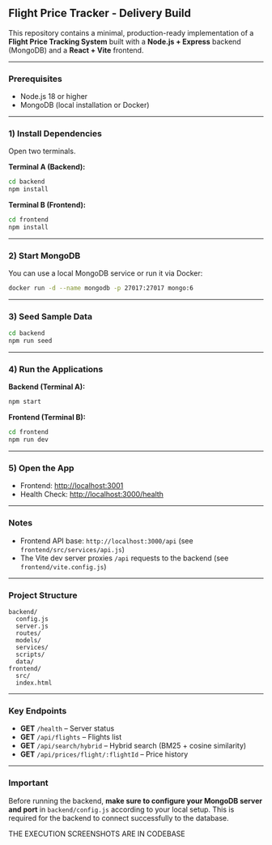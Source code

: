 ## Flight Price Tracker - Delivery Build

This repository contains a minimal, production-ready implementation of a **Flight Price Tracking System** built with a **Node.js + Express** backend (MongoDB) and a **React + Vite** frontend.

---

### Prerequisites

* Node.js 18 or higher
* MongoDB (local installation or Docker)

---

### 1) Install Dependencies

Open two terminals.

**Terminal A (Backend):**

```bash
cd backend
npm install
```

**Terminal B (Frontend):**

```bash
cd frontend
npm install
```

---

### 2) Start MongoDB

You can use a local MongoDB service or run it via Docker:

```bash
docker run -d --name mongodb -p 27017:27017 mongo:6
```

---

### 3) Seed Sample Data

```bash
cd backend
npm run seed
```

---

### 4) Run the Applications

**Backend (Terminal A):**

```bash
npm start
```

**Frontend (Terminal B):**

```bash
cd frontend
npm run dev
```

---

### 5) Open the App

* Frontend: [http://localhost:3001](http://localhost:3001)
* Health Check: [http://localhost:3000/health](http://localhost:3000/health)

---

### Notes

* Frontend API base: `http://localhost:3000/api` (see `frontend/src/services/api.js`)
* The Vite dev server proxies `/api` requests to the backend (see `frontend/vite.config.js`)

---

### Project Structure

```
backend/
  config.js
  server.js
  routes/
  models/
  services/
  scripts/
  data/
frontend/
  src/
  index.html
```

---

### Key Endpoints

* **GET** `/health` – Server status
* **GET** `/api/flights` – Flights list
* **GET** `/api/search/hybrid` – Hybrid search (BM25 + cosine similarity)
* **GET** `/api/prices/flight/:flightId` – Price history

---

### Important

Before running the backend, **make sure to configure your MongoDB server and port** in `backend/config.js` according to your local setup.
This is required for the backend to connect successfully to the database.

THE EXECUTION SCREENSHOTS ARE IN CODEBASE

